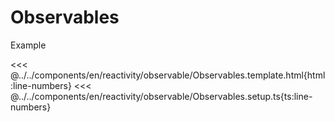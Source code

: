 # Observables

<script setup>
import Observables from '../../components/en/reactivity/observable/Observables.vue'
</script>



Example

<<< @../../components/en/reactivity/observable/Observables.template.html{html:line-numbers}
<<< @../../components/en/reactivity/observable/Observables.setup.ts{ts:line-numbers}

<Observables/>